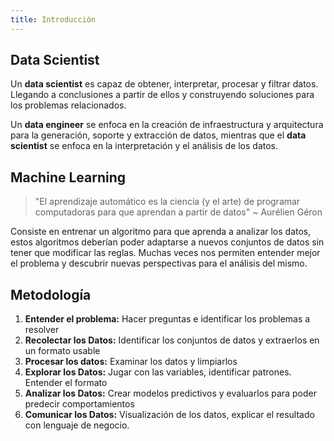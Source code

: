 ```yaml
---
title: Introducción
---
```


## Data Scientist

Un **data scientist** es capaz de obtener, interpretar, procesar y filtrar datos. Llegando a conclusiones a partir de ellos y construyendo soluciones para los problemas relacionados.

Un **data engineer** se enfoca en la creación de infraestructura y arquitectura para la generación, soporte y extracción de datos, mientras que el **data scientist** se enfoca en la interpretación y el análisis de los datos.

## Machine Learning

> "El aprendizaje automático es la ciencia (y el arte) de programar computadoras para que aprendan a partir de datos" ~ Aurélien Géron

Consiste en entrenar un algoritmo para que aprenda a analizar los datos, estos algoritmos deberían poder adaptarse a nuevos conjuntos de datos sin tener que modificar las reglas. Muchas veces nos permiten entender mejor el problema y descubrir nuevas perspectivas para el análisis del mismo.

## Metodología

1. **Entender el problema:** Hacer preguntas e identificar los problemas a resolver
2. **Recolectar los Datos:** Identificar los conjuntos de datos y extraerlos en un formato usable
3. **Procesar los datos:** Examinar los datos y limpiarlos
4. **Explorar los Datos:** Jugar con las variables, identificar patrones. Entender el formato
5. **Analizar los Datos:** Crear modelos predictivos y evaluarlos para poder predecir comportamientos
6. **Comunicar los Datos:** Visualización de los datos, explicar el resultado con lenguaje de negocio.
